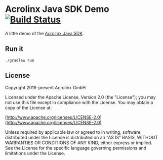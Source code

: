 # Acrolinx Java SDK Demo [![Build Status](https://travis-ci.org/acrolinx/sdk-demo-java.svg?branch=master)](https://travis-ci.org/acrolinx/sdk-demo-java)

A little demo of the [Acrolinx Java SDK](https://github.com/acrolinx/sdk-java).

## Run it

```
./gradlew run
```

## License

Copyright 2019-present Acrolinx GmbH

Licensed under the Apache License, Version 2.0 (the "License");
you may not use this file except in compliance with the License.
You may obtain a copy of the License at:

[http://www.apache.org/licenses/LICENSE-2.0](http://www.apache.org/licenses/LICENSE-2.0)

Unless required by applicable law or agreed to in writing, software
distributed under the License is distributed on an "AS IS" BASIS,
WITHOUT WARRANTIES OR CONDITIONS OF ANY KIND, either express or implied.
See the License for the specific language governing permissions and
limitations under the License.
